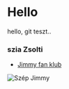 # Hello

hello, git teszt..

### szia Zsolti
* [Jimmy fan klub](https://www.facebook.com/groups/724250157602724/)

![Szép Jimmy](https://github.com/zsolt890828/amk_test_zs/assets/161046317/3ebc1278-1e7c-4d64-a71a-a10e97ab35ba)
